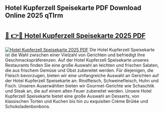 ## Hotel Kupferzell Speisekarte PDF Download Online 2025 qTIrm

# <h2><a href="http://gc68yx.nevu.top/?p=Hotel+Kupferzell+Speisekarte">🔗 👉🔴 Hotel Kupferzell Speisekarte 2025 PDF</a></h2>

[![Hotel Kupferzell Speisekarte 2025 PDF](https://i.imgur.com/dBaPXMq.png)](http://gc68yx.nevu.top/?p=Hotel+Kupferzell+Speisekarte)
Die Hotel Kupferzell Speisekarte ist die Wahl zwischen einer Vielzahl von Gerichten und befriedigt Ihre Geschmackspräferenzen. Auf der Hotel Kupferzell Speisekarte unseres Restaurants finden Sie eine große Auswahl an leichten und frischen Salaten, die aus frischem Gemüse und Obst zubereitet werden. Für diejenigen, die Fleisch bevorzugen, bieten wir eine umfangreiche Auswahl an Gerichten auf der Hotel Kupferzell Speisekarte an: Rindfleisch, Schweinefleisch, Huhn und Fisch. Unseren Auserwählten bieten wir Gourmet-Gerichte wie Schaschlik und Steak an, die auf einem alten Feuer zubereitet werden. Unsere Hotel Kupferzell Speisekarte bietet eine große Auswahl an Desserts, von klassischen Torten und Kuchen bis hin zu exquisiten Crème Brûlée und Schokoladenbonbons.
